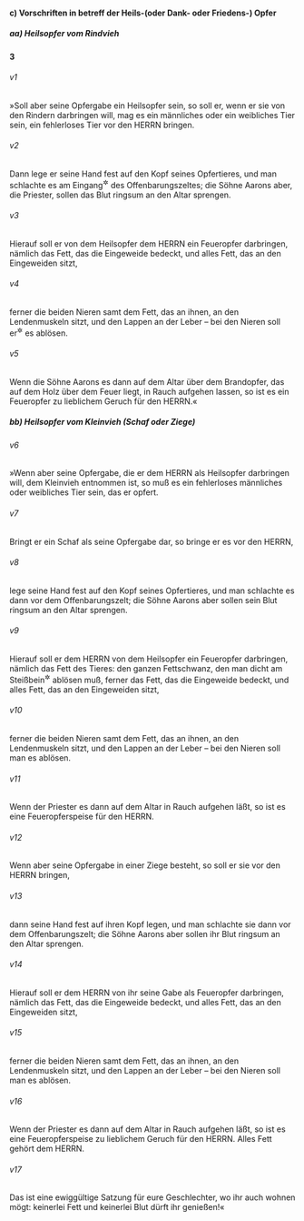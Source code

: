 #### c) Vorschriften in betreff der Heils-(oder Dank- oder Friedens-) Opfer

##### aa) Heilsopfer vom Rindvieh

__3__

###### v1
»Soll aber seine Opfergabe ein Heilsopfer sein, so soll er, wenn er sie von den Rindern darbringen will, mag es ein männliches oder ein weibliches Tier sein, ein fehlerloses Tier vor den HERRN bringen.

###### v2
Dann lege er seine Hand fest auf den Kopf seines Opfertieres, und man schlachte es am Eingang<sup title="= vor der Tür">&#x2732;</sup>
 des Offenbarungszeltes; die Söhne Aarons aber, die Priester, sollen das Blut ringsum an den Altar sprengen.

###### v3
Hierauf soll er von dem Heilsopfer dem HERRN ein Feueropfer darbringen, nämlich das Fett, das die Eingeweide bedeckt, und alles Fett, das an den Eingeweiden sitzt,

###### v4
ferner die beiden Nieren samt dem Fett, das an ihnen, an den Lendenmuskeln sitzt, und den Lappen an der Leber – bei den Nieren soll er<sup title="oder: man?">&#x2732;</sup>
 es ablösen.

###### v5
Wenn die Söhne Aarons es dann auf dem Altar über dem Brandopfer, das auf dem Holz über dem Feuer liegt, in Rauch aufgehen lassen, so ist es ein Feueropfer zu lieblichem Geruch für den HERRN.«

##### bb) Heilsopfer vom Kleinvieh (Schaf oder Ziege)


###### v6
»Wenn aber seine Opfergabe, die er dem HERRN als Heilsopfer darbringen will, dem Kleinvieh entnommen ist, so muß es ein fehlerloses männliches oder weibliches Tier sein, das er opfert.

###### v7
Bringt er ein Schaf als seine Opfergabe dar, so bringe er es vor den HERRN,

###### v8
lege seine Hand fest auf den Kopf seines Opfertieres, und man schlachte es dann vor dem Offenbarungszelt; die Söhne Aarons aber sollen sein Blut ringsum an den Altar sprengen.

###### v9
Hierauf soll er dem HERRN von dem Heilsopfer ein Feueropfer darbringen, nämlich das Fett des Tieres: den ganzen Fettschwanz, den man dicht am Steißbein<sup title="oder: Schwanzwirbel">&#x2732;</sup>
 ablösen muß, ferner das Fett, das die Eingeweide bedeckt, und alles Fett, das an den Eingeweiden sitzt,

###### v10
ferner die beiden Nieren samt dem Fett, das an ihnen, an den Lendenmuskeln sitzt, und den Lappen an der Leber – bei den Nieren soll man es ablösen.

###### v11
Wenn der Priester es dann auf dem Altar in Rauch aufgehen läßt, so ist es eine Feueropferspeise für den HERRN.


###### v12
Wenn aber seine Opfergabe in einer Ziege besteht, so soll er sie vor den HERRN bringen,

###### v13
dann seine Hand fest auf ihren Kopf legen, und man schlachte sie dann vor dem Offenbarungszelt; die Söhne Aarons aber sollen ihr Blut ringsum an den Altar sprengen.

###### v14
Hierauf soll er dem HERRN von ihr seine Gabe als Feueropfer darbringen, nämlich das Fett, das die Eingeweide bedeckt, und alles Fett, das an den Eingeweiden sitzt,

###### v15
ferner die beiden Nieren samt dem Fett, das an ihnen, an den Lendenmuskeln sitzt, und den Lappen an der Leber – bei den Nieren soll man es ablösen.

###### v16
Wenn der Priester es dann auf dem Altar in Rauch aufgehen läßt, so ist es eine Feueropferspeise zu lieblichem Geruch für den HERRN. Alles Fett gehört dem HERRN.

###### v17
Das ist eine ewiggültige Satzung für eure Geschlechter, wo ihr auch wohnen mögt: keinerlei Fett und keinerlei Blut dürft ihr genießen!«